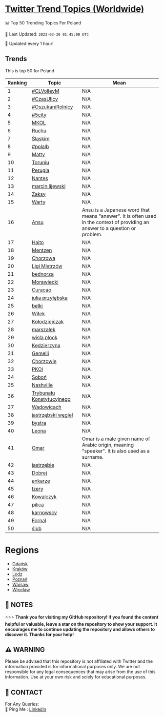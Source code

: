 [Twitter Trend Topics (Worldwide)](https://github.com/ErcinDedeoglu/Twitter-Trend-Topics)
==========


📊 Top 50 Trending Topics For Poland

📆 Last Updated: `2023-03-30 01:45:00 UTC`

🔧 Updated every 1 hour!


## Trends

This is top 50 for Poland

| Ranking | Topic | Mean |
| ------- | ------------ | ------------ |
| 1 | [#CLVolleyM](http://twitter.com/search?q=%23CLVolleyM) | N/A |
| 2 | [#CzasUlicy](http://twitter.com/search?q=%23CzasUlicy) | N/A |
| 3 | [#OszukaniRolnicy](http://twitter.com/search?q=%23OszukaniRolnicy) | N/A |
| 4 | [#5city](http://twitter.com/search?q=%235city) | N/A |
| 5 | [MKOL](http://twitter.com/search?q=MKOL) | N/A |
| 6 | [Ruchu](http://twitter.com/search?q=Ruchu) | N/A |
| 7 | [Śląskim](http://twitter.com/search?q=%c5%9al%c4%85skim) | N/A |
| 8 | [#polalb](http://twitter.com/search?q=%23polalb) | N/A |
| 9 | [Matty](http://twitter.com/search?q=Matty) | N/A |
| 10 | [Toruniu](http://twitter.com/search?q=Toruniu) | N/A |
| 11 | [Perugia](http://twitter.com/search?q=Perugia) | N/A |
| 12 | [Nantes](http://twitter.com/search?q=Nantes) | N/A |
| 13 | [marcin lijewski](http://twitter.com/search?q=marcin+lijewski) | N/A |
| 14 | [Zaksy](http://twitter.com/search?q=Zaksy) | N/A |
| 15 | [Warty](http://twitter.com/search?q=Warty) | N/A |
| 16 | [Ansu](http://twitter.com/search?q=Ansu) | Ansu is a Japanese word that means "answer". It is often used in the context of providing an answer to a question or problem. |
| 17 | [Hajto](http://twitter.com/search?q=Hajto) | N/A |
| 18 | [Mentzen](http://twitter.com/search?q=Mentzen) | N/A |
| 19 | [Chorzowa](http://twitter.com/search?q=Chorzowa) | N/A |
| 20 | [Ligi Mistrzów](http://twitter.com/search?q=Ligi+Mistrz%c3%b3w) | N/A |
| 21 | [bednorza](http://twitter.com/search?q=bednorza) | N/A |
| 22 | [Morawiecki](http://twitter.com/search?q=Morawiecki) | N/A |
| 23 | [Curacao](http://twitter.com/search?q=Curacao) | N/A |
| 24 | [julia przyłębska](http://twitter.com/search?q=julia+przy%c5%82%c4%99bska) | N/A |
| 25 | [belki](http://twitter.com/search?q=belki) | N/A |
| 26 | [Witek](http://twitter.com/search?q=Witek) | N/A |
| 27 | [Kołodziejczak](http://twitter.com/search?q=Ko%c5%82odziejczak) | N/A |
| 28 | [marszałek](http://twitter.com/search?q=marsza%c5%82ek) | N/A |
| 29 | [wisła płock](http://twitter.com/search?q=wis%c5%82a+p%c5%82ock) | N/A |
| 30 | [Kędzierzyna](http://twitter.com/search?q=K%c4%99dzierzyna) | N/A |
| 31 | [Gemelli](http://twitter.com/search?q=Gemelli) | N/A |
| 32 | [Chorzowie](http://twitter.com/search?q=Chorzowie) | N/A |
| 33 | [PKOl](http://twitter.com/search?q=PKOl) | N/A |
| 34 | [Soboń](http://twitter.com/search?q=Sobo%c5%84) | N/A |
| 35 | [Nashville](http://twitter.com/search?q=Nashville) | N/A |
| 36 | [Trybunału Konstytucyjnego](http://twitter.com/search?q=Trybuna%c5%82u+Konstytucyjnego) | N/A |
| 37 | [Wadowicach](http://twitter.com/search?q=Wadowicach) | N/A |
| 38 | [jastrzębski węgiel](http://twitter.com/search?q=jastrz%c4%99bski+w%c4%99giel) | N/A |
| 39 | [bystra](http://twitter.com/search?q=bystra) | N/A |
| 40 | [Leona](http://twitter.com/search?q=Leona) | N/A |
| 41 | [Omar](http://twitter.com/search?q=Omar) | Omar is a male given name of Arabic origin, meaning "speaker". It is also used as a surname. |
| 42 | [jastrzębie](http://twitter.com/search?q=jastrz%c4%99bie) | N/A |
| 43 | [Dobrej](http://twitter.com/search?q=Dobrej) | N/A |
| 44 | [ankarze](http://twitter.com/search?q=ankarze) | N/A |
| 45 | [Izery](http://twitter.com/search?q=Izery) | N/A |
| 46 | [Kowalczyk](http://twitter.com/search?q=Kowalczyk) | N/A |
| 47 | [pilica](http://twitter.com/search?q=pilica) | N/A |
| 48 | [karnowscy](http://twitter.com/search?q=karnowscy) | N/A |
| 49 | [Fornal](http://twitter.com/search?q=Fornal) | N/A |
| 50 | [ślub](http://twitter.com/search?q=%c5%9blub) | N/A |



# Regions

* [Gdańsk](</Poland/Gdańsk.md>)
* [Kraków](</Poland/Kraków.md>)
* [Lodz](</Poland/Lodz.md>)
* [Poznań](</Poland/Poznań.md>)
* [Warsaw](</Poland/Warsaw.md>)
* [Wroclaw](</Poland/Wroclaw.md>)



## 📝 NOTES

⭐⭐⭐ **Thank you for visiting my GitHub repository! If you found the content helpful or valuable, leave a star on the repository to show your support. It encourages me to continue updating the repository and allows others to discover it. Thanks for your help!**


## ⚠️ WARNING

Please be advised that this repository is not affiliated with Twitter and the information provided is for informational purposes only. We are not responsible for any legal consequences that may arise from the use of this information. Use at your own risk and solely for educational purposes.


## 📨 CONTACT

 For Any Queries:  
            🏓 Ping Me : [LinkedIn](https://www.linkedin.com/in/ercindedeoglu/)
